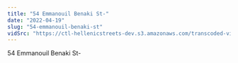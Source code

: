 ```yaml
---
title: "54 Emmanouil Benaki St-"
date: "2022-04-19"
slug: "54-emmanouil-benaki-st"
vidSrc: "https://ctl-hellenicstreets-dev.s3.amazonaws.com/transcoded-videos/54%20Emmanouil%20Benaki%20St-.mp4"
---
```


54 Emmanouil Benaki St-
